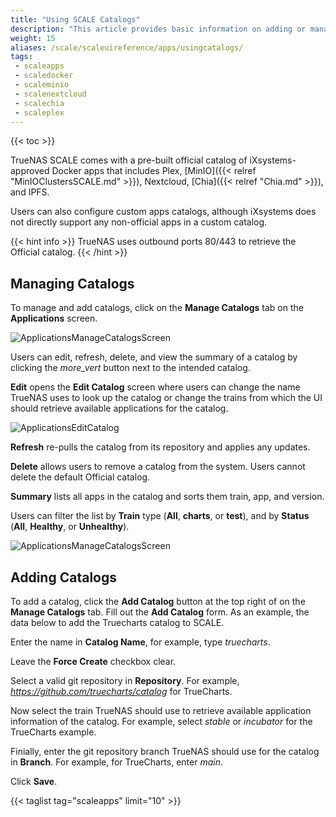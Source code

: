 ```yaml
---
title: "Using SCALE Catalogs"
description: "This article provides basic information on adding or managing application catalogs in SCALE."
weight: 15
aliases: /scale/scaleuireference/apps/usingcatalogs/
tags:
 - scaleapps
 - scaledocker
 - scaleminio
 - scalenextcloud
 - scalechia
 - scaleplex
---
```


{{< toc >}}

TrueNAS SCALE comes with a pre-built official catalog of iXsystems-approved Docker apps that includes Plex, [MinIO]({{< relref "MinIOClustersSCALE.md" >}}), Nextcloud, [Chia]({{< relref "Chia.md" >}}), and IPFS.

Users can also configure custom apps catalogs, although iXsystems does not directly support any non-official apps in a custom catalog.

{{< hint info >}}
TrueNAS uses outbound ports 80/443 to retrieve the Official catalog.
{{< /hint >}}

## Managing Catalogs

To manage and add catalogs, click on the **Manage Catalogs** tab on the **Applications** screen. 

![ApplicationsManageCatalogsScreen](/images/SCALE/22.02/ApplicationsManageCatalogsScreen.png "Applications Manage Catalog") 

Users can edit, refresh, delete, and view the summary of a catalog by clicking the <i class="material-icons" aria-hidden="true" title="Options">more_vert</i> button next to the intended catalog.

**Edit** opens the **Edit Catalog** screen where users can change the name TrueNAS uses to look up the catalog or change the trains from which the UI should retrieve available applications for the catalog.

![ApplicationsEditCatalog](/images/SCALE/22.02/ApplicationsEditCatalog.png "Edit Catalog")

**Refresh** re-pulls the catalog from its repository and applies any updates.

**Delete** allows users to remove a catalog from the system. Users cannot delete the default Official catalog.

**Summary** lists all apps in the catalog and sorts them train, app, and version.

Users can filter the list by **Train** type (**All**, **charts**, or **test**), and by **Status** (**All**, **Healthy**, or **Unhealthy**).

![ApplicationsManageCatalogsScreen](/images/SCALE/22.02/ApplicationsManageCatalogsScreen.png "Manage Catalogs")

## Adding Catalogs

To add a catalog, click the **Add Catalog** button at the top right of on the **Manage Catalogs** tab. Fill out the **Add Catalog** form. As an example, the data below to add the Truecharts catalog to SCALE.

Enter the name in **Catalog Name**, for example, type *truecharts*.

Leave the **Force Create** checkbox clear. 

Select a valid git repository in **Repository**. For example, *https://github.com/truecharts/catalog* for TrueCharts.

Now select the train TrueNAS should use to retrieve available application information of the catalog. For example, select *stable* or *incubator* for the TrueCharts example.

Finially, enter the git repository branch TrueNAS should use for the catalog in **Branch**. For example, for TrueCharts, enter *main*.

Click **Save**. 

{{< taglist tag="scaleapps" limit="10" >}}